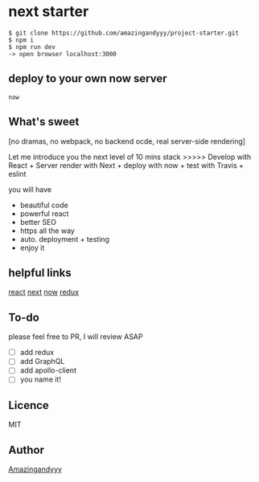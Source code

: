 # next starter

```
$ git clone https://github.com/amazingandyyy/project-starter.git
$ npm i
$ npm run dev
-> open browser localhost:3000
```
## deploy to your own now server
```
now
```

## What's sweet
[no dramas, no webpack, no backend ocde, real server-side rendering]

Let me introduce you the next level of 10 mins stack  >>>>>
Develop with React + Server render with Next + deploy with now + test with Travis + eslint

you will have 
- beautiful code
- powerful react
- better SEO
- https all the way
- auto. deployment + testing
- enjoy it

## helpful links
[react](https://facebook.github.io/react/)
[next](https://github.com/zeit/next.js/)
[now](https://zeit.co/now)
[redux](http://redux.js.org/)

## To-do
please feel free to PR, I will review ASAP
- [ ] add redux
- [ ] add GraphQL
- [ ] add apollo-client
- [ ] you name it!

## Licence
MIT

## Author
[Amazingandyyy](https://amazingandyyy.github.io)
